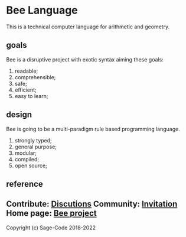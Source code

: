 # Bee Language

This is a technical computer language for arithmetic and geometry.

## goals

Bee is a disruptive project with exotic syntax aiming these goals:

1. readable;
2. comprehensible;
3. safe;
4. efficient;
5. easy to learn;

## design 

Bee is going to be a multi-paradigm rule based programming language.

1. strongly typed;
2. general purpose;
3. modular;
4. compiled;
5. open source;

## reference


**Contribute:** [Discutions](https://github.com/sage-code/bee/discussions)
**Community:** [Invitation](https://discord.gg/twXtRsTVDA)     
**Home page:** [Bee project](https://sagecode.net/bee/index.html)    
-----
Copyright (c) Sage-Code 2018-2022 

